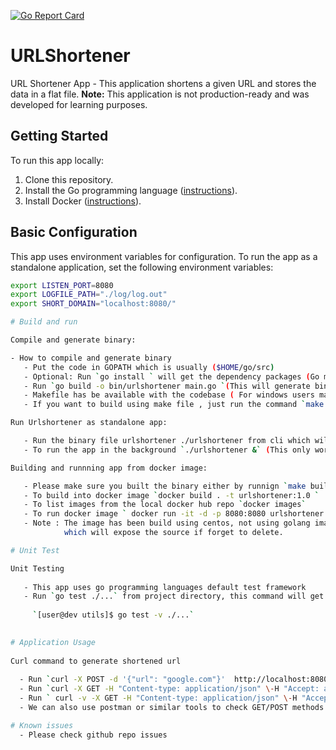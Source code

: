 [![Go Report Card](https://goreportcard.com/badge/github.com/asheikm/urlshortener)](https://goreportcard.com/report/github.com/asheikm/urlshortener)

# URLShortener

URL Shortener App - This application shortens a given URL and stores the data in a flat file.
**Note:** This application is not production-ready and was developed for learning purposes.

## Getting Started

To run this app locally:

1. Clone this repository.
2. Install the Go programming language ([instructions](https://golang.org/doc/install)).
3. Install Docker ([instructions](https://docs.docker.com/engine/install/)).

## Basic Configuration

This app uses environment variables for configuration. To run the app as a standalone application, set the following environment variables:

```bash
export LISTEN_PORT=8080
export LOGFILE_PATH="./log/log.out"
export SHORT_DOMAIN="localhost:8080/"

# Build and run

Compile and generate binary:

- How to compile and generate binary
   - Put the code in GOPATH which is usually ($HOME/go/src)
   - Optional: Run `go install ` will get the dependency packages (Go mod take care of this anyway)
   - Run `go build -o bin/urlshortener main.go `(This will generate binary file name urlshortener in bin directory this will later copied to docker image)
   - Makefile has be available with the codebase ( For windows users may not use this directly, need tools like cygwin or similar cross compiler toolsets)
   - If you want to build using make file , just run the command `make build`

Run Urlshortener as standalone app:

   - Run the binary file urlshortener ./urlshortener from cli which will listen of default port 8080
   - To run the app in the background `./urlshortener &` (This only works on linux/unix flavor default, make sure you have necessary tools in windows )

Building and runnning app from docker image:

   - Please make sure you built the binary either by runnign `make build`  cmd or running `go build -o bin/urlshortener main.go` from source path
   - To build into docker image `docker build . -t urlshortener:1.0 `
   - To list images from the local docker hub repo `docker images`
   - To run docker image ` docker run -it -d -p 8080:8080 urlshortener:1.0` (This will run urlshortener app and listen on port 8080)
   - Note : The image has been build using centos, not using golang image, since we can directly copy the binary to docker image than building it in the docker image
            which will expose the source if forget to delete.

# Unit Test

Unit Testing
    
   - This app uses go programming languages default test framework 
   - Run `go test ./...` from project directory, this command will get the result something similar below 
     
     `[user@dev utils]$ go test -v ./...`

 
# Application Usage
   
Curl command to generate shortened url
   
  - Run `curl -X POST -d '{"url": "google.com"}'  http://localhost:8080/shrink --header "Content-Type:application/json"` which will get you the shortend url 
  - Run `curl -X GET -H "Content-type: application/json" \-H "Accept: application/json" -d '{"url":"google.com"}' "http://localhost:8080/shrink"` (This will fectch if the shortened url is present inmemory or flatfile
  - Run ` curl -v -X GET -H "Content-type: application/json" \-H "Accept: application/json" -d '{"url":"http://localhost/<shortcode>"}' "http://localhost:8080/redirect"` to redirect given url 
  - We can also use postman or similar tools to check GET/POST methods described above.

# Known issues
  - Please check github repo issues

